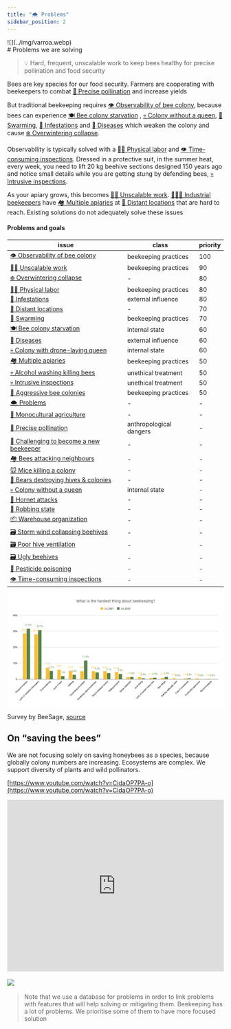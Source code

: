 ```yaml
---
title: "🌨️ Problems"
sidebar_position: 2
---
```

<div style={{ height:150, overflow:"hidden", verticalAlign:"middle", marginBottom:10, borderRadius:5 }}><div style={{ marginTop: "-20%" }}>
![](../img/varroa.webp)
</div></div>
# Problems we are solving

> 💡 Hard, frequent, unscalable work to keep bees healthy for precise pollination and food security

Bees are key species for our food security. Farmers are cooperating with beekeepers to combat [🌻 Precise pollination](🌻%20Precise%20pollination.md) and increase yields  
   
But traditional beekeeping requires [👁️ Observability of bee colony](👁️%20Observability%20of%20bee%20colony.md), because bees can experience [🍽️ Bee colony starvation](🍽️%20Bee%20colony%20starvation.md) , [💀 Colony without a queen](💀%20Colony%20without%20a%20queen.md), [🧶 Swarming](🧶%20Swarming.md), [🦀 Infestations](🦀%20Infestations.md) and [🦀 Diseases](🦀%20Diseases.md) which weaken the colony and cause [❄️ Overwintering collapse](❄️%20Overwintering%20collapse.md).  

Observability is typically solved with a [💪🏻 Physical labor](💪🏻%20Physical%20labor.md) and [👁️ Time-consuming inspections](👁️%20Time-consuming%20inspections.md). Dressed in a protective suit, in the summer heat, every week, you need to lift 20 kg beehive sections designed 150 years ago and notice small details while you are getting stung by defending bees, [💀 Intrusive inspections](💀%20Intrusive%20inspections.md). 

As your apiary grows, this becomes [💪🏻 Unscalable work](💪🏻%20Unscalable%20work.md). [👨🏻‍🚒 Industrial beekeepers](../products/clients/👨🏻‍🚒%20Industrial%20beekeepers.md) have [🏘️ Multiple apiaries](🏘️%20Multiple%20apiaries.md) at [🌲 Distant locations](🌲%20Distant%20locations.md) that are hard to reach. Existing solutions do not adequately solve these issues

#### Problems and goals

<!-- QueryToSerialize: table WITHOUT ID "[" + default(title, file.name) + "]" + default( "("+  replace(replace(file.path, "gratheon.com/", ""), " ", "%20") + ")", "") as issue, class, priority FROM "gratheon.com/about/🌨️ Problems" WHERE file.name != "index" SORT priority desc -->
<!-- SerializedQuery: table WITHOUT ID "[" + default(title, file.name) + "]" + default( "("+  replace(replace(file.path, "gratheon.com/", ""), " ", "%20") + ")", "") as issue, class, priority FROM "gratheon.com/about/🌨️ Problems" WHERE file.name != "index" SORT priority desc -->

| issue                                                                                                                    | class                   | priority |
| ------------------------------------------------------------------------------------------------------------------------ | ----------------------- | -------- |
| [👁️ Observability of bee colony](about/🌨️%20Problems/👁️%20Observability%20of%20bee%20colony.md)                       | beekeeping practices    | 100      |
| [💪🏻 Unscalable work](about/🌨️%20Problems/💪🏻%20Unscalable%20work.md)                                                 | beekeeping practices    | 90       |
| [❄️ Overwintering collapse](about/🌨️%20Problems/❄️%20Overwintering%20collapse.md)                                       | \-                      | 80       |
| [💪🏻 Physical labor](about/🌨️%20Problems/💪🏻%20Physical%20labor.md)                                                   | beekeeping practices    | 80       |
| [🦀 Infestations](about/🌨️%20Problems/🦀%20Infestations.md)                                                             | external influence      | 80       |
| [🌲 Distant locations](about/🌨️%20Problems/🌲%20Distant%20locations.md)                                                 | \-                      | 70       |
| [🧶 Swarming](about/🌨️%20Problems/🧶%20Swarming.md)                                                                     | beekeeping practices    | 70       |
| [🍽️ Bee colony starvation](about/🌨️%20Problems/🍽️%20Bee%20colony%20starvation.md)                                     | internal state          | 60       |
| [🦀 Diseases](about/🌨️%20Problems/🦀%20Diseases.md)                                                                     | external influence      | 60       |
| [💀 Colony with drone-laying queen](about/🌨️%20Problems/💀%20Colony%20with%20drone-laying%20queen.md)                   | internal state          | 60       |
| [🏘️ Multiple apiaries](about/🌨️%20Problems/🏘️%20Multiple%20apiaries.md)                                               | beekeeping practices    | 50       |
| [💀 Alcohol washing killing bees](about/🌨️%20Problems/💀%20Alcohol%20washing%20killing%20bees.md)                       | unethical treatment     | 50       |
| [💀 Intrusive inspections](about/🌨️%20Problems/💀%20Intrusive%20inspections.md)                                         | unethical treatment     | 50       |
| [💢 Aggressive bee colonies](about/🌨️%20Problems/💢%20Aggressive%20bee%20colonies.md)                                   | beekeeping practices    | 50       |
| [🌨️ Problems](about/🌨️%20Problems/🌨️%20Problems.md)                                                                   | \-                      | \-       |
| [🌻 Monocultural agriculture](about/🌨️%20Problems/🌻%20Monocultural%20agriculture.md)                                   | \-                      | \-       |
| [🌻 Precise pollination](about/🌨️%20Problems/🌻%20Precise%20pollination.md)                                             | anthropological dangers | \-       |
| [🎒 Challenging to become a new beekeeper](about/🌨️%20Problems/🎒%20Challenging%20to%20become%20a%20new%20beekeeper.md) | \-                      | \-       |
| [🏘️ Bees attacking neighbours](about/🌨️%20Problems/🏘️%20Bees%20attacking%20neighbours.md)                             | \-                      | \-       |
| [🐭 Mice killing a colony](about/🌨️%20Problems/🐭%20Mice%20killing%20a%20colony.md)                                     | \-                      | \-       |
| [🐻 Bears destroying hives & colonies](about/🌨️%20Problems/🐻%20Bears%20destroying%20hives%20&%20colonies.md)           | \-                      | \-       |
| [💀 Colony without a queen](about/🌨️%20Problems/💀%20Colony%20without%20a%20queen.md)                                   | internal state          | \-       |
| [💢 Hornet attacks](about/🌨️%20Problems/💢%20Hornet%20attacks.md)                                                       | \-                      | \-       |
| [💢 Robbing state](about/🌨️%20Problems/💢%20Robbing%20state.md)                                                         | \-                      | \-       |
| [📦 Warehouse organization](about/🌨️%20Problems/📦%20Warehouse%20organization.md)                                       | \-                      | \-       |
| [🗃️ Storm wind collapsing beehives](🗃️%20Storm%20wind%20collapsing%20beehives.md)                                                   | \-                      | \-       |
| [🗃️ Poor hive ventilation](about/🌨️%20Problems/🗃️%20Poor%20hive%20ventilation.md)                                     | \-                      | \-       |
| [🗃️ Ugly beehives](about/🌨️%20Problems/🗃️%20Ugly%20beehives.md)                                                       | \-                      | \-       |
| [🤢 Pesticide poisoning](about/🌨️%20Problems/🤢%20Pesticide%20poisoning.md)                                             | \-                      | \-       |
| [👁️ Time-consuming inspections](about/🌨️%20Problems/👁️%20Time-consuming%20inspections.md)                             | \-                      | \-       |
<!-- SerializedQuery END -->


![](../img/problems-sage.png)

Survey by BeeSage, [source](https://beesage.co/en/blog/what-is-the-hardest-thing-about-beekeeping)

## On “saving the bees”

We are not focusing solely on saving honeybees as a species, because globally colony numbers are increasing. Ecosystems are complex. We support diversity of plants and wild pollinators.

[https://www.youtube.com/watch?v=CidaOP7PA-o](https://www.youtube.com/watch?v=CidaOP7PA-o)

<iframe width="100%" height="400" src="https://www.youtube.com/embed/VSYgDssQUtA" title="Bee extinction: Why we&#39;re saving the wrong bees" frameborder="0" allow="accelerometer; autoplay; clipboard-write; encrypted-media; gyroscope; picture-in-picture; web-share" referrerpolicy="strict-origin-when-cross-origin" allowfullscreen></iframe>


[![](https://gratheon.com/Problems%20we%20are%20solving%2015a899e8bf10455c9ef903c6e269af2c/Screenshot_2024-04-15_at_15.17.41.png)](https://gratheon.com/Problems%20we%20are%20solving%2015a899e8bf10455c9ef903c6e269af2c/Screenshot_2024-04-15_at_15.17.41.png)

> Note that we use a database for problems in order to link problems with features that will help solving or mitigating them. Beekeeping has a lot of problems. We prioritise some of them to have more focused solution